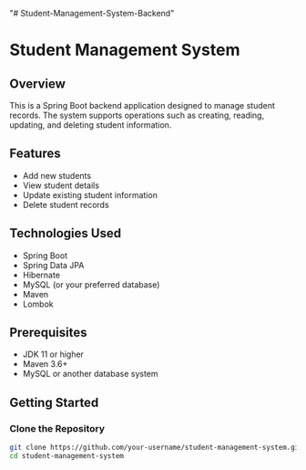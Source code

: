 "# Student-Management-System-Backend"

# Student Management System

## Overview

This is a Spring Boot backend application designed to manage student records. The system supports operations such as creating, reading, updating, and deleting student information.

## Features

- Add new students
- View student details
- Update existing student information
- Delete student records

## Technologies Used

- Spring Boot
- Spring Data JPA
- Hibernate
- MySQL (or your preferred database)
- Maven
- Lombok

## Prerequisites

- JDK 11 or higher
- Maven 3.6+
- MySQL or another database system

## Getting Started

### Clone the Repository

```bash
git clone https://github.com/your-username/student-management-system.git
cd student-management-system
